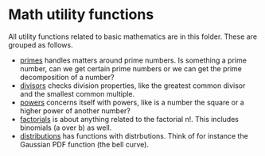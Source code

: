 # Math utility functions

All utility functions related to basic mathematics are in this folder. These are grouped as follows.

- [primes](./primes.js) handles matters around prime numbers. Is something a prime number, can we get certain prime numbers or we can get the prime decomposition of a number?
- [divisors](./divisors.js) checks division properties, like the greatest common divisor and the smallest common multiple.
- [powers](./powers.js) concerns itself with powers, like is a number the square or a higher power of another number?
- [factorials](./factorials.js) is about anything related to the factorial n!. This includes binomials (a over b) as well.
- [distributions](./distributions.js) has functions with distrbutions. Think of for instance the Gaussian PDF function (the bell curve).
